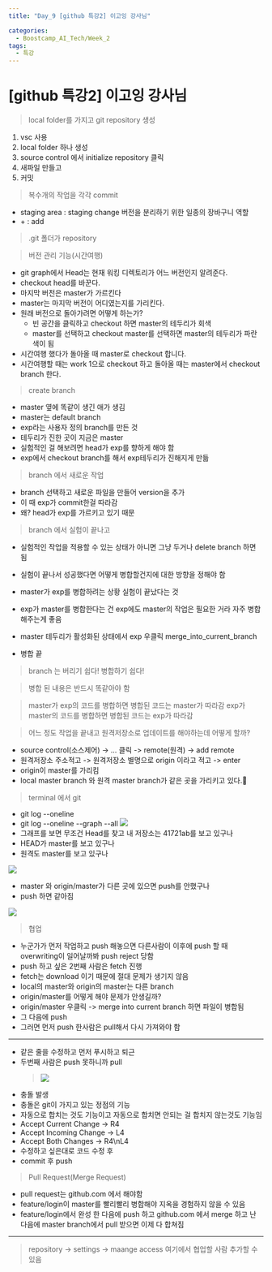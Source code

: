 ```yaml
---
title: "Day_9 [github 특강2] 이고잉 강사님"

categories:
  - Boostcamp_AI_Tech/Week_2
tags:
  - 특강
---
```


# [github 특강2] 이고잉 강사님

> local folder를 가지고 git repository 생성

1. vsc 사용
2. local folder 하나 생성
3. source control 에서 initialize repository 클릭
4. 새파일 만들고
5. 커밋

> 복수개의 작업을 각각 commit

- staging area : staging change 버전을 분리하기 위한 일종의 장바구니 역할
- \+ : add

> .git 폴더가 repository

> 버전 관리 기능(시간여행)

- git graph에서 Head는 현재 워킹 디렉토리가 어느 버전인지 알려준다.
- checkout head를 바꾼다.
- 마지막 버전은 master가 가르킨다
- master는 마지막 버전이 어디였는지를 가리킨다.
- 원래 버전으로 돌아가려면 어떻게 하는가?
  - 빈 공간을 클릭하고 checkout 하면 master의 테두리가 회색
  - master를 선택하고 checkout master를 선택하면 master의 테두리가 파란색이 됨
- 시간여행 했다가 돌아올 때 master로 checkout 합니다.
- 시간여행할 때는 work 1으로 checkout 하고 돌아올 때는 master에서 checkout branch 한다.

> create branch

- master 옆에 똑같이 생긴 애가 생김
- master는 default branch
- exp라는 사용자 정의 branch를 만든 것
- 테두리가 진한 곳이 지금은 master
- 실험적인 걸 해보려면 head가 exp를 향하게 해야 함
- exp에서 checkout branch를 해서 exp테두리가 진해지게 만듦

> branch 에서 새로운 작업

- branch 선택하고 새로운 파일을 만들어 version을 추가
- 이 때 exp가 commit한걸 따라감
- 왜? head가 exp를 가르키고 있기 때문

> branch 에서 실험이 끝나고

- 실험적인 작업을 적용할 수 있는 상태가 아니면 그냥 두거나 delete branch 하면 됨

- 실험이 끝나서 성공했다면 어떻게 병합할건지에 대한 방향을 정해야 함
- master가 exp를 병합하려는 상황 실험이 끝났다는 것
- exp가 master를 병합한다는 건 exp에도 master의 작업은 필요한 거라 자주 병합해주는게 좋음
- master 테두리가 활성화된 상태에서 exp 우클릭 merge_into_current_branch 
- 병합 끝

> branch 는 버리기 쉽다! 병합하기 쉽다!

> 병합 된 내용은 반드시 똑같아야 함

> master가 exp의 코드를 병합하면 병합된 코드는 master가 따라감
> exp가 master의 코드를 병합하면 병합된 코드는 exp가 따라감

> 어느 정도 작업을 끝내고 원격저장소로 업데이트를 해야하는데 어떻게 할까?

- source control(소스제어) -> ... 클릭 -> remote(원격) -> add remote
- 원격저장소 주소적고 -> 원격저장소 별명으로 origin 이라고 적고 -> enter
- origin이 master를 가리킴
- local master branch 와 원격 master branch가 같은 곳을 가리키고 있다.

> terminal 에서 git

- git log --oneline
- git log --oneline --graph --all
    ![]({{site.url}}/assets/images/2021-08-12-14-11-08.png)
- 그래프를 보면 무조건 Head를 찾고 내 저장소는 41721ab를 보고 있구나
- HEAD가 master를 보고 있구나
- 원격도 master를 보고 있구나

![]({{site.url}}/assets/images/2021-08-12-14-12-07.png)

- master 와 origin/master가 다른 곳에 있으면 push를 안했구나
- push 하면 같아짐

![]({{site.url}}/assets/images/2021-08-12-14-12-49.png)

> 협업

- 누군가가 먼저 작업하고 push 해놓으면 다른사람이 이후에 push 할 때 overwriting이 일어날까봐 push reject 당함
- push 하고 싶은 2번째 사람은 fetch 진행 
- fetch는 download 이기 때문에 절대 문제가 생기지 않음
- local의 master와 origin의 master는 다른 branch
- origin/master를 어떻게 해야 문제가 안생길까?
- origin/master 우클릭 -> merge into current branch 하면 파일이 병합됨
- 그 다음에 push
- 그러면 먼저 push 한사람은 pull해서 다시 가져와야 함

---
- 같은 줄을 수정하고 먼저 푸시하고 퇴근
- 두번째 사람은 push 못하니까 pull
    > ![]({{site.url}}/assets/images/2021-08-12-14-41-15.png)
- 충돌 발생
- 충돌은 git이 가지고 있는 정점의 기능
- 자동으로 합치는 것도 기능이고 자동으로 합치면 안되는 걸 합치지 않는것도 기능임
- Accept Current Change -> R4
- Accept Incoming Change -> L4
- Accept Both Changes -> R4\nL4
- 수정하고 싶은대로 코드 수정 후
- commit 후 push

> Pull Request(Merge Request)

- pull request는 github.com 에서 해야함
- feature/login이 master를 빨리빨리 병합해야 지옥을 경험하지 않을 수 있음
- feature/login에서 완성 한 다음에 push 하고 github.com 에서 merge 하고 난 다음에 master branch에서 pull 받으면 이제 다 합쳐짐

---
> repository -> settings -> maange access 여기에서 협업할 사람 추가할 수 있음